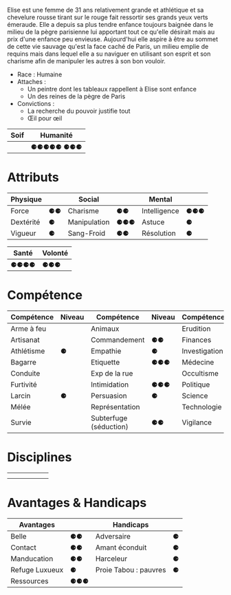 Elise est une femme de 31 ans relativement grande et athlétique et sa chevelure rousse tirant sur le rouge fait ressortir ses grands yeux verts émeraude. 
Elle a depuis sa plus tendre enfance toujours baignée dans le milieu de la pègre parisienne lui apportant tout ce qu'elle désirait mais au prix d'une enfance peu envieuse. Aujourd'hui elle aspire à être au sommet de cette vie sauvage qu'est la face caché de Paris, un milieu emplie de requins mais dans lequel elle a su naviguer en utilisant son esprit et son charisme afin de manipuler les autres à son bon vouloir.

- Race : Humaine
- Attaches : 
	- Un peintre dont les tableaux rappellent à Elise sont enfance
	- Un des reines de la pègre de Paris
- Convictions : 
	- La recherche du pouvoir justifie tout
	- Œil pour œil 

|Soif|Humanité|
|-|-|
|  | ⚈⚈⚈⚈⚈  ⚈⚈⚈ |

#  Attributs
| Physique  |     | Social       |     | Mental       |     |
| --------- | --- | ------------ | --- | ------------ | --- |
| Force     | ⚈⚈  | Charisme     | ⚈⚈  | Intelligence | ⚈⚈⚈ |
| Dextérité | ⚈   | Manipulation | ⚈⚈⚈ | Astuce       | ⚈   |
| Vigueur   | ⚈   | Sang-Froid   | ⚈⚈  | Résolution   | ⚈   |

|Santé|Volonté|
|-|-|
| ⚈⚈⚈⚈ | ⚈⚈⚈ |

# Compétence
| Compétence | Niveau | Compétence | Niveau | Compétence | Niveau |
| - | - | - | - | - | - |
| Arme à feu |  | Animaux |  | Erudition |  |
| Artisanat |  | Commandement | ⚈⚈ | Finances | ⚈⚈⚈ |
| Athlétisme | ⚈ | Empathie | ⚈ | Investigation | ⚈⚈ |
| Bagarre |  | Etiquette | ⚈⚈⚈ | Médecine |  |
| Conduite |  | Exp de la rue |  | Occultisme |  |
| Furtivité |  | Intimidation | ⚈⚈⚈ | Politique | ⚈⚈ |
| Larcin | ⚈ | Persuasion | ⚈ | Science |  |
| Mélée |  | Représentation |  | Technologie |  |
| Survie |  | Subterfuge (séduction) | ⚈⚈ | Vigilance | ⚈ |

# Disciplines
| |  | |  | |  |
|-|-|-|-|-|-|
|||||||
|||||||

# Avantages & Handicaps
|Avantages|  | Handicaps| |
|-|-|-|-|
|Belle| ⚈⚈ |Adversaire| ⚈ |
|Contact| ⚈⚈ |Amant éconduit| ⚈ |
|Manducation| ⚈⚈ |Harceleur| ⚈ |
|Refuge Luxueux| ⚈ |Proie Tabou : pauvres| ⚈ |
|Ressources| ⚈⚈⚈ |||